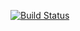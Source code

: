 [![Build Status](https://travis-ci.org/DNNX/shkoliner.png?branch=master)](https://travis-ci.org/DNNX/shkoliner)

